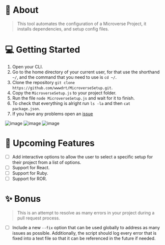 # 📖 About

> This tool automates the configuration of a Microverse Project, it installs dependencies, and setup config files.

# 💻 Getting Started

1. Open your CLI.
2. Go to the home directory of your current user, for that use the shorthand `~/`, and the command that you need to use is `cd ~/`.
3. Clone the repository `git clone https://github.com/wwwdrt/MicroverseSetup.git`.
4. Copy the `MicroverseSetup.js` to your project folder.
5. Run the file `node MicroverseSetup.js` and wait for it to finish.
6. To check that everything is alright run `ls -la` and then `cat package.json`.
7. If you have any problems open an [issue](https://github.com/wwwdrt/MicroverseSetup/issues)

![image](https://user-images.githubusercontent.com/100488248/236650825-6223f06f-5885-46b7-9297-091f35dd183d.png)
![image](https://user-images.githubusercontent.com/100488248/236650830-82020e3b-0d41-492c-9f60-d4dce60051b9.png)
![image](https://user-images.githubusercontent.com/100488248/236650831-8ad64464-f304-4e05-8d95-0b0c6ff89944.png)

# 🚀 Upcoming Features

- [ ] Add interactive options to allow the user to select a specific setup for their project from a list of options. 
- [ ] Support for React.
- [ ] Support for Ruby.
- [ ] Support for ROR.

# ✨ Bonus

> This is an attempt to resolve as many errors in your project during a pull request process.

- [ ] Include a new `--fix` option that can be used globally to address as many issues as possible. Additionally, the script should log every error that is fixed into a text file so that it can be referenced in the future if needed. 
